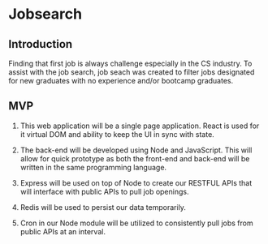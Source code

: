 # Jobsearch

## Introduction

Finding that first job is always challenge especially in the CS industry. To assist with the job search, job seach was created to filter jobs designated for
new graduates with no experience and/or bootcamp graduates.

## MVP

1. This web application will be a single page application. React is used for it virtual DOM and ability to keep the UI in sync with state.

2. The back-end will be developed using Node and JavaScript. This will allow for quick prototype as both the front-end and back-end will be written in the same programming language.

3. Express will be used on top of Node to create our RESTFUL APIs that will interface with public APIs to pull job openings.

4. Redis will be used to persist our data temporarily.

5. Cron in our Node module will be utilized to consistently pull jobs from public APIs at an interval.
